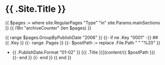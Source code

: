 # {{ .Site.Title }}
{{ $pages := where site.RegularPages "Type" "in" site.Params.mainSections }}
{{ i18n "archiveCounter" (len $pages) }}

{{ range $pages.GroupByPublishDate "2006" }}
  {{- if ne .Key "0001" -}}
    ## {{ .Key }}
    {{- range .Pages }}
      {{- $postPath := replace .File.Path " " "%20" }}
- {{ .PublishDate.Format "01-02" }} [{{ .Title }}](content/{{ $postPath }})
    {{- end }}
  {{- end }}
{{ end }}
